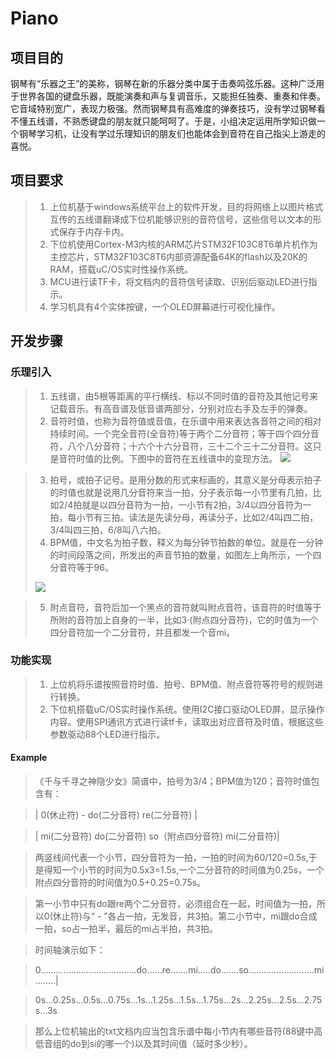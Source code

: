 # Piano #

## 项目目的 ##
钢琴有“乐器之王”的美称，钢琴在新的乐器分类中属于击奏鸣弦乐器。这种广泛用于世界各国的键盘乐器，既能演奏和声与复调音乐，又能担任独奏、重奏和伴奏。它音域特别宽广，表现力极强。然而钢琴具有高难度的弹奏技巧，没有学过钢琴看不懂五线谱，不熟悉键盘的朋友就只能呵呵了。于是，小组决定运用所学知识做一个钢琴学习机，让没有学过乐理知识的朋友们也能体会到音符在自己指尖上游走的喜悦。

## 项目要求 ##
>1. 上位机基于windows系统平台上的软件开发，目的将网络上以图片格式互传的五线谱翻译成下位机能够识别的音符信号，这些信号以文本的形式保存于内存卡内。
>1. 下位机使用Cortex-M3内核的ARM芯片STM32F103C8T6单片机作为主控芯片，STM32F103C8T6内部资源配备64K的flash以及20K的RAM，搭载uC/OS实时性操作系统。
>1. MCU进行读TF卡，将文档内的音符信号读取、识别后驱动LED进行指示。
>1. 学习机具有4个实体按键，一个OLED屏幕进行可视化操作。

## 开发步骤 ##
### 乐理引入 ###
> 1. 五线谱，由5根等距离的平行横线、标以不同时值的音符及其他记号来记载音乐。有高音谱及低音谱两部分，分别对应右手及左手的弹奏。
> 2. 音符时值，也称为音符值或音值，在乐谱中用来表达各音符之间的相对持续时间。一个完全音符(全音符)等于两个二分音符；等于四个四分音符，八个八分音符；十六个十六分音符，三十二个三十二分音符。这只是音符时值的比例。下图中的音符在五线谱中的变现方法。
> ![](http://c.hiphotos.baidu.com/baike/pic/item/eaf81a4c510fd9f96decf4ce252dd42a2934a49a.jpg)
	
> 3. 拍号，或拍子记号。是用分数的形式来标画的，其意义是分母表示拍子的时值也就是说用几分音符来当一拍，分子表示每一小节里有几拍，比如2/4拍就是以四分音符为一拍，一小节有2拍，3/4以四分音符为一拍，每小节有三拍。读法是先读分母，再读分子，比如2/4叫四二拍，3/4叫四三拍，6/8叫八六拍。
> 4. BPM值，中文名为拍子数，释义为每分钟节拍数的单位。就是在一分钟的时间段落之间，所发出的声音节拍的数量，如图左上角所示，一个四分音符等于96。
> 
>  ![](http://h.hiphotos.baidu.com/zhidao/pic/item/342ac65c10385343cc68990e9313b07eca80887d.jpg)

> 5. 附点音符，音符后加一个黑点的音符就叫附点音符，该音符的时值等于所附的音符加上自身的一半，比如3·(附点四分音符)，它的时值为一个四分音符加一个二分音符，并且都发一个音mi。
### 功能实现 ###
> 1. 上位机将乐谱按照音符时值、拍号、BPM值、附点音符等符号的规则进行转换。
> 2. 下位机搭载uC/OS实时操作系统。使用I2C接口驱动OLED屏，显示操作内容。使用SPI通讯方式进行读tf卡，读取出对应音符及时值，根据这些参数驱动88个LED进行指示。

#### Example ####
>《千与千寻之神隐少女》简谱中，拍号为3/4；BPM值为120；音符时值包含有：

> | 0(休止符)  -  do(二分音符) re(二分音符) |

> | mi(二分音符) do(二分音符) so（附点四分音符)  mi(二分音符)|

> 两竖线间代表一个小节，四分音符为一拍，一拍的时间为60/120=0.5s,于是得知一个小节的时间为0.5x3=1.5s,一个二分音符的时间值为0.25s，一个附点四分音符的时间值为0.5+0.25=0.75s。

> 第一小节中只有do跟re两个二分音符，必须组合在一起，时间值为一拍，所以0(休止符)与“ - ”各占一拍，无发音，共3拍。第二小节中，mi跟do合成一拍，so占一拍半，最后的mi占半拍，共3拍。

> 时间轴演示如下：

> 0......................................do......re.......mi.....do.......so..........................mi........|

> 0s...0.25s...0.5s...0.75s...1s...1.25s...1.5s...1.75s...2s...2.25s...2.5s...2.75s...3s

> 那么上位机输出的txt文档内应当包含乐谱中每小节内有哪些音符(88键中高低音组的do到si的哪一个)以及其时间值（延时多少秒）。
